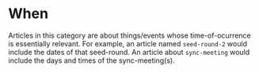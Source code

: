 # When
Articles in this category are about things/events whose time-of-ocurrence
is essentially relevant. For example, an article named `seed-round-2` would
include the dates of that seed-round. An article about `sync-meeting` would
include the days and times of the sync-meeting(s).